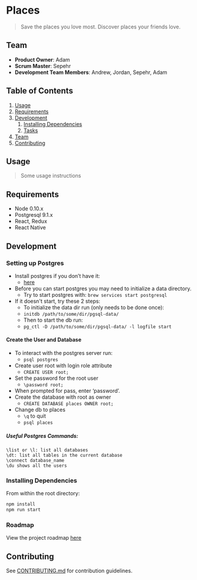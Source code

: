 # Places

> Save the places you love most.
> Discover places your friends love.

## Team

  - __Product Owner__: Adam
  - __Scrum Master__: Sepehr
  - __Development Team Members__: Andrew, Jordan, Sepehr, Adam

## Table of Contents

1. [Usage](#Usage)
1. [Requirements](#requirements)
1. [Development](#development)
    1. [Installing Dependencies](#installing-dependencies)
    1. [Tasks](#tasks)
1. [Team](#team)
1. [Contributing](#contributing)

## Usage

> Some usage instructions

## Requirements

- Node 0.10.x
- Postgresql 9.1.x
- React, Redux
- React Native

## Development

### Setting up Postgres
- Install postgres if you don’t have it:
  - [here](https://launchschool.com/blog/how-to-install-postgresql-on-a-mac)
- Before you can start postgres you may need to initialize a data directory.
  - Try to start postgres with: `brew services start postgresql`
- If it doesn't start, try these 2 steps:
  - To initialize the data dir run (only needs to be done once):
  - `initdb /path/to/some/dir/pgsql-data/`
  - Then to start the db run:
   - `pg_ctl -D /path/to/some/dir/pgsql-data/ -l logfile start`

#### Create the User and Database

- To interact with the postgres server run:
  - `psql postgres`
- Create user root with login role attribute
  - `CREATE USER root;`
- Set the password for the root user
  - `\password root;`
- When prompted for pass, enter ‘password’.
- Create the database with root as owner
  - `CREATE DATABASE places OWNER root;`
- Change db to places
  - `\q` to quit 
  - `psql places` 
  
##### Useful Postgres Commands:
```
\list or \l: list all databases
\dt: list all tables in the current database
\connect database_name
\du shows all the users
```

### Installing Dependencies

From within the root directory:

```sh
npm install
npm run start
```

### Roadmap

View the project roadmap [here](https://waffle.io/places-app/web)


## Contributing

See [CONTRIBUTING.md](CONTRIBUTING.md) for contribution guidelines.
